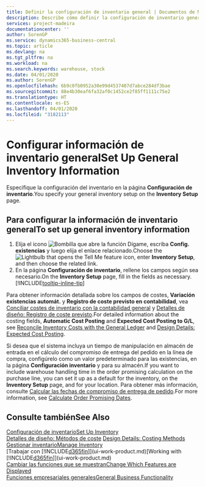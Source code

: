 ```yaml
---
title: Definir la configuración de inventario general | Documentos de Microsoft
description: Describe cómo definir la configuración de inventario general, como los números de serie y las ubicaciones, para poder, por ejemplo, administrar el almacén y las existencias.
services: project-madeira
documentationcenter: ''
author: SorenGP
ms.service: dynamics365-business-central
ms.topic: article
ms.devlang: na
ms.tgt_pltfrm: na
ms.workload: na
ms.search.keywords: warehouse, stock
ms.date: 04/01/2020
ms.author: SorenGP
ms.openlocfilehash: 6b9c0fb0952a30e99d4537407d7abce284df3bae
ms.sourcegitcommit: 88e4b30eaf6fa32af0c1452ce2f85ff1111c75e2
ms.translationtype: HT
ms.contentlocale: es-ES
ms.lasthandoff: 04/01/2020
ms.locfileid: "3182113"
---
```

# <a name="set-up-general-inventory-information"></a><span data-ttu-id="878c9-103">Configurar información de inventario general</span><span class="sxs-lookup"><span data-stu-id="878c9-103">Set Up General Inventory Information</span></span>
<span data-ttu-id="878c9-104">Especifique la configuración del inventario en la página **Configuración de inventario**.</span><span class="sxs-lookup"><span data-stu-id="878c9-104">You specify your general inventory setup on the **Inventory Setup** page.</span></span>

## <a name="to-set-up-general-inventory-information"></a><span data-ttu-id="878c9-105">Para configurar la información de inventario general</span><span class="sxs-lookup"><span data-stu-id="878c9-105">To set up general inventory information</span></span>
1. <span data-ttu-id="878c9-106">Elija el icono ![Bombilla que abre la función Dígame](media/ui-search/search_small.png "Dígame qué desea hacer"), escriba **Config. existencias** y luego elija el enlace relacionado.</span><span class="sxs-lookup"><span data-stu-id="878c9-106">Choose the ![Lightbulb that opens the Tell Me feature](media/ui-search/search_small.png "Tell me what you want to do") icon, enter **Inventory Setup**, and then choose the related link.</span></span>
2. <span data-ttu-id="878c9-107">En la página **Configuración de inventario**, rellene los campos según sea necesario.</span><span class="sxs-lookup"><span data-stu-id="878c9-107">On the **Inventory Setup** page, fill in the fields as necessary.</span></span> [!INCLUDE[tooltip-inline-tip](includes/tooltip-inline-tip_md.md)]

<span data-ttu-id="878c9-108">Para obtener información detallada sobre los campos de costes, **Variación existencias automát.** y **Registro de coste previsto en contabilidad**, vea [Conciliar costes de inventario con la contabilidad general](finance-how-to-post-inventory-costs-to-the-general-ledger.md) y [Detalles de diseño: Registro de coste previsto](design-details-expected-cost-posting.md).</span><span class="sxs-lookup"><span data-stu-id="878c9-108">For detailed information about the costing fields, **Automatic Cost Posting** and **Expected Cost Posting to G/L**, see [Reconcile Inventory Costs with the General Ledger](finance-how-to-post-inventory-costs-to-the-general-ledger.md) and [Design Details: Expected Cost Posting](design-details-expected-cost-posting.md).</span></span>

<span data-ttu-id="878c9-109">Si desea que el sistema incluya un tiempo de manipulación en almacén de entrada en el cálculo del compromiso de entrega del pedido en la línea de compra, configúrelo como un valor predeterminado para las existencias, en la página **Configuración inventario** y para su almacén.</span><span class="sxs-lookup"><span data-stu-id="878c9-109">If you want to include warehouse handling time in the order promising calculation on the purchase line, you can set it up as a default for the inventory, on the **Inventory Setup** page, and for your location.</span></span> <span data-ttu-id="878c9-110">Para obtener más información, consulte [Calcular las fechas de compromiso de entrega de pedido](sales-how-to-calculate-order-promising-dates.md).</span><span class="sxs-lookup"><span data-stu-id="878c9-110">For more information, see [Calculate Order Promising Dates](sales-how-to-calculate-order-promising-dates.md).</span></span>  

## <a name="see-also"></a><span data-ttu-id="878c9-111">Consulte también</span><span class="sxs-lookup"><span data-stu-id="878c9-111">See Also</span></span>
[<span data-ttu-id="878c9-112">Configuración de inventario</span><span class="sxs-lookup"><span data-stu-id="878c9-112">Set Up Inventory</span></span>](inventory-setup-inventory.md)  
<span data-ttu-id="878c9-113">[Detalles de diseño: Métodos de coste](design-details-costing-methods.md)  </span><span class="sxs-lookup"><span data-stu-id="878c9-113">[Design Details: Costing Methods](design-details-costing-methods.md)  </span></span>  
[<span data-ttu-id="878c9-114">Gestionar inventario</span><span class="sxs-lookup"><span data-stu-id="878c9-114">Manage Inventory</span></span>](inventory-manage-inventory.md)  
<span data-ttu-id="878c9-115">[Trabajar con [!INCLUDE[d365fin](includes/d365fin_md.md)]](ui-work-product.md)</span><span class="sxs-lookup"><span data-stu-id="878c9-115">[Working with [!INCLUDE[d365fin](includes/d365fin_md.md)]](ui-work-product.md)</span></span>  
[<span data-ttu-id="878c9-116">Cambiar las funciones que se muestran</span><span class="sxs-lookup"><span data-stu-id="878c9-116">Change Which Features are Displayed</span></span>](ui-experiences.md)  
[<span data-ttu-id="878c9-117">Funciones empresariales generales</span><span class="sxs-lookup"><span data-stu-id="878c9-117">General Business Functionality</span></span>](ui-across-business-areas.md)
